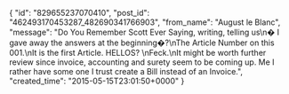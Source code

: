  {
   "id": "829655237070410",
   "post_id": "462493170453287_482690341766903",
   "from_name": "August le Blanc",
   "message": "Do You Remember Scott Ever Saying, writing, telling us\n� I gave away the answers at the beginning�?\nThe Article Number on this 001.\nIt is the first Article.  HELLOS? \nFeck.\nIt might be worth further review since invoice, accounting and surety seem to be coming up. Me I rather have some one I trust create a Bill instead of an Invoice.",
   "created_time": "2015-05-15T23:01:50+0000"
 }
